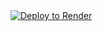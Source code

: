 <a href="https://render.com/deploy?repo=https://github.com/Sou930/BBS-v0.1">
<img src="https://render.com/images/deploy-to-render-button.svg" alt="Deploy to Render">
</a>
